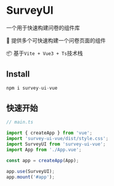 # SurveyUI

一个用于快速构建问卷的组件库

🔧 提供多个可快速构建一个问卷页面的组件

📦 基于`Vite + Vue3 + Ts`技术栈

## Install

```js
npm i survey-ui-vue
```

## 快速开始

```js
// main.ts

import { createApp } from 'vue';
import 'survey-ui-vue/dist/style.css';
import SurveyUI from 'survey-ui-vue';
import App from './App.vue';

const app = createApp(App);

app.use(SurveyUI);
app.mount('#app');
```

<script setup>
import Radio from '../src/radio/Radio.vue'
</script>
